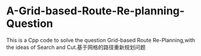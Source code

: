# A-Grid-based-Route-Re-planning-Question
This is a Cpp code to solve the question Grid-based Route Re-Planning,with the ideas of Search and Cut.基于网格的路径重新规划问题

